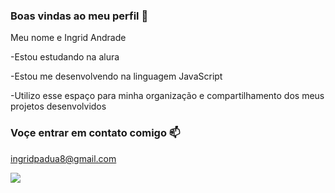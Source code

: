 ### Boas vindas ao meu perfil 👋

Meu nome e Ingrid Andrade 

-Estou estudando na alura 

-Estou me desenvolvendo na linguagem JavaScript

-Utilizo esse espaço para minha organização e compartilhamento dos meus projetos desenvolvidos 

### Voçe entrar em contato comigo 📫

ingridpadua8@gmail.com 

![](https://media1.tenor.com/m/OC-UkjJQsUYAAAAd/acting-pretty-blossom.gif)
